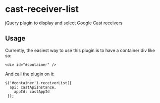 cast-receiver-list
==================

jQuery plugin to display and select Google Cast receivers

Usage
-----

Currently, the easiest way to use this plugin is to have a container div like so:

    <div id="#container" />

And call the plugin on it:

    $('#container').receiverList({
      api: castApiInstance,
		appId: castAppId
	 });
